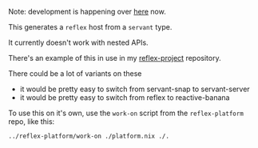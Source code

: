 
Note: development is happening over [here](https://github.com/dalaing/reflex-server-servant) now.

This generates a `reflex` host from a `servant` type.

It currently doesn't work with nested APIs.

There's an example of this in use in my [reflex-project](https://github.com/dalaing/reflex-project) repository.

There could be a lot of variants on these
- it would be pretty easy to switch from servant-snap to servant-server
- it would be pretty easy to switch from reflex to reactive-banana

To use this on it's own, use the `work-on` script from the `reflex-platform` repo, like this:
```
../reflex-platform/work-on ./platform.nix ./.
```
